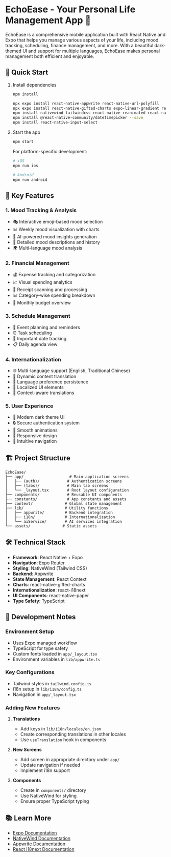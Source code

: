 # EchoEase - Your Personal Life Management App 🌟

EchoEase is a comprehensive mobile application built with React Native and Expo that helps you manage various aspects of your life, including mood tracking, scheduling, finance management, and more. With a beautiful dark-themed UI and support for multiple languages, EchoEase makes personal management both efficient and enjoyable.

## 🚀 Quick Start

1. Install dependencies
   ```bash
   npm install
   ```
   ```bash
   npx expo install react-native-appwrite react-native-url-polyfill
   npx expo install react-native-gifted-charts expo-linear-gradient react-native-svg
   npm install nativewind tailwindcss react-native-reanimated react-native-safe-area-context
   npm install @react-native-community/datetimepicker --save
   npm install react-native-input-select
   ```

2. Start the app
   ```bash
   npm start
   ```

   For platform-specific development:
   ```bash
   # iOS
   npm run ios

   # Android
   npm run android
   ```

## 🎯 Key Features

### 1. Mood Tracking & Analysis
- 🎭 Interactive emoji-based mood selection
- 📊 Weekly mood visualization with charts
- 🤖 AI-powered mood insights generation
- 📝 Detailed mood descriptions and history
- 🌍 Multi-language mood analysis

### 2. Financial Management
- 💰 Expense tracking and categorization
- 📈 Visual spending analytics
- 🧾 Receipt scanning and processing
- 📊 Category-wise spending breakdown
- 💸 Monthly budget overview

### 3. Schedule Management
- 📅 Event planning and reminders
- ⏰ Task scheduling
- 📌 Important date tracking
- 📋 Daily agenda view

### 4. Internationalization
- 🌐 Multi-language support (English, Traditional Chinese)
- 🔄 Dynamic content translation
- 💾 Language preference persistence
- 📱 Localized UI elements
- 🎯 Context-aware translations

### 5. User Experience
- 🎨 Modern dark theme UI
- 🔒 Secure authentication system
- 💫 Smooth animations
- 📱 Responsive design
- 🎯 Intuitive navigation

## 🏗 Project Structure

```
EchoEase/
├── app/                    # Main application screens
│   ├── (auth)/            # Authentication screens
│   ├── (tabs)/            # Main tab screens
│   └── _layout.tsx        # Root layout configuration
├── components/            # Reusable UI components
├── constants/             # App constants and assets
├── context/              # Global state management
├── lib/                  # Utility functions
│   ├── appwrite/         # Backend integration
│   ├── i18n/             # Internationalization
│   └── aiService/        # AI services integration
└── assets/              # Static assets
```

## 🛠 Technical Stack

- **Framework**: React Native + Expo
- **Navigation**: Expo Router
- **Styling**: NativeWind (Tailwind CSS)
- **Backend**: Appwrite
- **State Management**: React Context
- **Charts**: react-native-gifted-charts
- **Internationalization**: react-i18next
- **UI Components**: react-native-paper
- **Type Safety**: TypeScript

## 🔧 Development Notes

### Environment Setup
- Uses Expo managed workflow
- TypeScript for type safety
- Custom fonts loaded in `app/_layout.tsx`
- Environment variables in `lib/appwrite.ts`

### Key Configurations
- Tailwind styles in `tailwind.config.js`
- i18n setup in `lib/i18n/config.ts`
- Navigation in `app/_layout.tsx`

### Adding New Features
1. **Translations**
   - Add keys in `lib/i18n/locales/en.json`
   - Create corresponding translations in other locales
   - Use `useTranslation` hook in components

2. **New Screens**
   - Add screen in appropriate directory under `app/`
   - Update navigation if needed
   - Implement i18n support

3. **Components**
   - Create in `components/` directory
   - Use NativeWind for styling
   - Ensure proper TypeScript typing

## 📚 Learn More

- [Expo Documentation](https://docs.expo.dev/)
- [NativeWind Documentation](https://www.nativewind.dev/)
- [Appwrite Documentation](https://appwrite.io/docs)
- [React i18next Documentation](https://react.i18next.com/)
